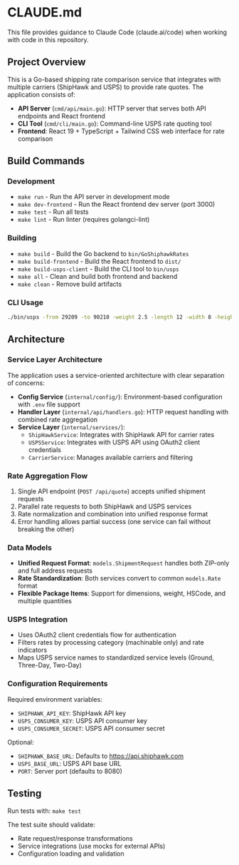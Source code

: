 # CLAUDE.md

This file provides guidance to Claude Code (claude.ai/code) when working with code in this repository.

## Project Overview

This is a Go-based shipping rate comparison service that integrates with multiple carriers (ShipHawk and USPS) to provide rate quotes. The application consists of:

- **API Server** (`cmd/api/main.go`): HTTP server that serves both API endpoints and React frontend
- **CLI Tool** (`cmd/cli/main.go`): Command-line USPS rate quoting tool
- **Frontend**: React 19 + TypeScript + Tailwind CSS web interface for rate comparison

## Build Commands

### Development
- `make run` - Run the API server in development mode
- `make dev-frontend` - Run the React frontend dev server (port 3000)
- `make test` - Run all tests
- `make lint` - Run linter (requires golangci-lint)

### Building
- `make build` - Build the Go backend to `bin/GoShiphawkRates`
- `make build-frontend` - Build the React frontend to `dist/`
- `make build-usps-client` - Build the CLI tool to `bin/usps`
- `make all` - Clean and build both frontend and backend
- `make clean` - Remove build artifacts

### CLI Usage
```bash
./bin/usps -from 29209 -to 90210 -weight 2.5 -length 12 -width 8 -height 6 -verbose
```

## Architecture

### Service Layer Architecture
The application uses a service-oriented architecture with clear separation of concerns:

- **Config Service** (`internal/config/`): Environment-based configuration with `.env` file support
- **Handler Layer** (`internal/api/handlers.go`): HTTP request handling with combined rate aggregation
- **Service Layer** (`internal/services/`):
  - `ShipHawkService`: Integrates with ShipHawk API for carrier rates
  - `USPSService`: Integrates with USPS API using OAuth2 client credentials
  - `CarrierService`: Manages available carriers and filtering

### Rate Aggregation Flow
1. Single API endpoint (`POST /api/quote`) accepts unified shipment requests
2. Parallel rate requests to both ShipHawk and USPS services
3. Rate normalization and combination into unified response format
4. Error handling allows partial success (one service can fail without breaking the other)

### Data Models
- **Unified Request Format**: `models.ShipmentRequest` handles both ZIP-only and full address requests
- **Rate Standardization**: Both services convert to common `models.Rate` format
- **Flexible Package Items**: Support for dimensions, weight, HSCode, and multiple quantities

### USPS Integration
- Uses OAuth2 client credentials flow for authentication
- Filters rates by processing category (machinable only) and rate indicators
- Maps USPS service names to standardized service levels (Ground, Three-Day, Two-Day)

### Configuration Requirements
Required environment variables:
- `SHIPHAWK_API_KEY`: ShipHawk API key
- `USPS_CONSUMER_KEY`: USPS API consumer key  
- `USPS_CONSUMER_SECRET`: USPS API consumer secret

Optional:
- `SHIPHAWK_BASE_URL`: Defaults to https://api.shiphawk.com
- `USPS_BASE_URL`: USPS API base URL
- `PORT`: Server port (defaults to 8080)

## Testing

Run tests with: `make test`

The test suite should validate:
- Rate request/response transformations
- Service integrations (use mocks for external APIs)
- Configuration loading and validation
